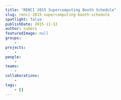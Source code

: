 ```yaml
---
title: "RENCI 2015 Supercomputing Booth Schedule"
slug: renci-2015-supercomputing-booth-schedule
spotlight: false
publishDate: 2015-11-12
author: subers
featuredImage: null
groups:
    - 
projects:
    - 
people:
    - 
teams: 
    - 
collaborations:
    - 
tags:
    - []
---
```


